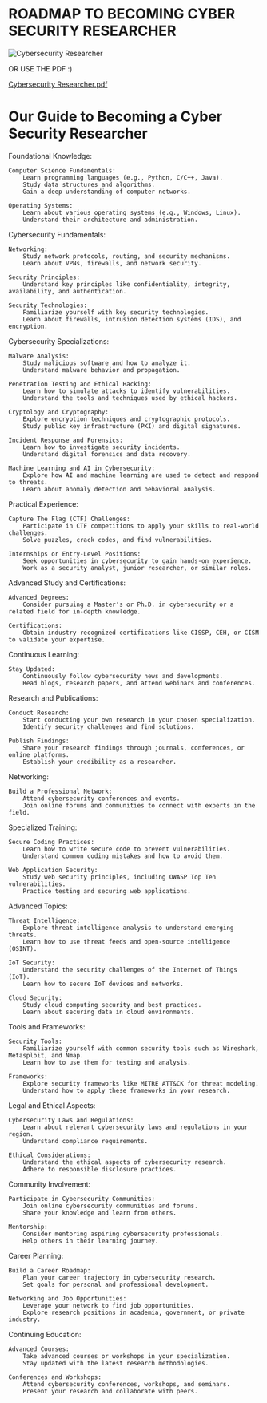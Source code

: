 # ROADMAP TO BECOMING CYBER SECURITY RESEARCHER

![Cybersecurity Researcher](https://github.com/d3vobed/EverythingCyb3R/assets/66479041/e7281ed7-3e03-4572-9588-53dbf070db2e)

OR USE THE PDF :)

[Cybersecurity Researcher.pdf](https://github.com/d3vobed/EverythingCyb3R/files/12581122/Cybersecurity.Researcher.pdf)


# Our Guide to Becoming a Cyber Security Researcher

Foundational Knowledge:

    Computer Science Fundamentals:
        Learn programming languages (e.g., Python, C/C++, Java).
        Study data structures and algorithms.
        Gain a deep understanding of computer networks.

    Operating Systems:
        Learn about various operating systems (e.g., Windows, Linux).
        Understand their architecture and administration.

Cybersecurity Fundamentals:

    Networking:
        Study network protocols, routing, and security mechanisms.
        Learn about VPNs, firewalls, and network security.

    Security Principles:
        Understand key principles like confidentiality, integrity, availability, and authentication.

    Security Technologies:
        Familiarize yourself with key security technologies.
        Learn about firewalls, intrusion detection systems (IDS), and encryption.

Cybersecurity Specializations:

    Malware Analysis:
        Study malicious software and how to analyze it.
        Understand malware behavior and propagation.

    Penetration Testing and Ethical Hacking:
        Learn how to simulate attacks to identify vulnerabilities.
        Understand the tools and techniques used by ethical hackers.

    Cryptology and Cryptography:
        Explore encryption techniques and cryptographic protocols.
        Study public key infrastructure (PKI) and digital signatures.

    Incident Response and Forensics:
        Learn how to investigate security incidents.
        Understand digital forensics and data recovery.

    Machine Learning and AI in Cybersecurity:
        Explore how AI and machine learning are used to detect and respond to threats.
        Learn about anomaly detection and behavioral analysis.

Practical Experience:

    Capture The Flag (CTF) Challenges:
        Participate in CTF competitions to apply your skills to real-world challenges.
        Solve puzzles, crack codes, and find vulnerabilities.

    Internships or Entry-Level Positions:
        Seek opportunities in cybersecurity to gain hands-on experience.
        Work as a security analyst, junior researcher, or similar roles.

Advanced Study and Certifications:

    Advanced Degrees:
        Consider pursuing a Master's or Ph.D. in cybersecurity or a related field for in-depth knowledge.

    Certifications:
        Obtain industry-recognized certifications like CISSP, CEH, or CISM to validate your expertise.

Continuous Learning:

    Stay Updated:
        Continuously follow cybersecurity news and developments.
        Read blogs, research papers, and attend webinars and conferences.

Research and Publications:

    Conduct Research:
        Start conducting your own research in your chosen specialization.
        Identify security challenges and find solutions.

    Publish Findings:
        Share your research findings through journals, conferences, or online platforms.
        Establish your credibility as a researcher.

Networking:

    Build a Professional Network:
        Attend cybersecurity conferences and events.
        Join online forums and communities to connect with experts in the field.

Specialized Training:

    Secure Coding Practices:
        Learn how to write secure code to prevent vulnerabilities.
        Understand common coding mistakes and how to avoid them.

    Web Application Security:
        Study web security principles, including OWASP Top Ten vulnerabilities.
        Practice testing and securing web applications.

Advanced Topics:

    Threat Intelligence:
        Explore threat intelligence analysis to understand emerging threats.
        Learn how to use threat feeds and open-source intelligence (OSINT).

    IoT Security:
        Understand the security challenges of the Internet of Things (IoT).
        Learn how to secure IoT devices and networks.

    Cloud Security:
        Study cloud computing security and best practices.
        Learn about securing data in cloud environments.

Tools and Frameworks:

    Security Tools:
        Familiarize yourself with common security tools such as Wireshark, Metasploit, and Nmap.
        Learn how to use them for testing and analysis.

    Frameworks:
        Explore security frameworks like MITRE ATT&CK for threat modeling.
        Understand how to apply these frameworks in your research.

Legal and Ethical Aspects:

    Cybersecurity Laws and Regulations:
        Learn about relevant cybersecurity laws and regulations in your region.
        Understand compliance requirements.

    Ethical Considerations:
        Understand the ethical aspects of cybersecurity research.
        Adhere to responsible disclosure practices.

Community Involvement:

    Participate in Cybersecurity Communities:
        Join online cybersecurity communities and forums.
        Share your knowledge and learn from others.

    Mentorship:
        Consider mentoring aspiring cybersecurity professionals.
        Help others in their learning journey.

Career Planning:

    Build a Career Roadmap:
        Plan your career trajectory in cybersecurity research.
        Set goals for personal and professional development.

    Networking and Job Opportunities:
        Leverage your network to find job opportunities.
        Explore research positions in academia, government, or private industry.

Continuing Education:

    Advanced Courses:
        Take advanced courses or workshops in your specialization.
        Stay updated with the latest research methodologies.

    Conferences and Workshops:
        Attend cybersecurity conferences, workshops, and seminars.
        Present your research and collaborate with peers.
